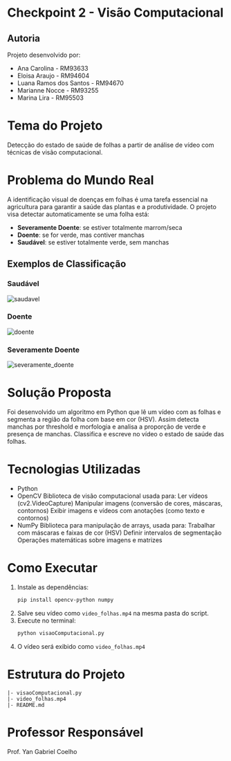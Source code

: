 # Checkpoint 2 - Visão Computacional

## Autoria
Projeto desenvolvido por:
- Ana Carolina - RM93633
- Eloisa Araujo - RM94604
- Luana Ramos dos Santos - RM94670
- Marianne Nocce - RM93255
- Marina Lira - RM95503



# Tema do Projeto
Detecção do estado de saúde de folhas a partir de análise de vídeo com técnicas de visão computacional.

# Problema do Mundo Real
A identificação visual de doenças em folhas é uma tarefa essencial na agricultura para garantir a saúde das plantas e a produtividade. O projeto visa detectar automaticamente se uma folha está:

- **Severamente Doente**: se estiver totalmente marrom/seca
- **Doente**: se for verde, mas contiver manchas
- **Saudável**: se estiver totalmente verde, sem manchas

## Exemplos de Classificação

### Saudável

![saudavel](https://github.com/user-attachments/assets/a5f1d74c-0f3a-4ebd-998a-37207047f50c)


### Doente

![doente](https://github.com/user-attachments/assets/3672c05c-1795-4066-9dce-a05df7b8478c)


### Severamente Doente

![severamente_doente](https://github.com/user-attachments/assets/bfabab1a-549c-497a-9c70-2a9328f7b530)


# Solução Proposta
Foi desenvolvido um algoritmo em Python que lê um vídeo com as folhas e segmenta a região da folha com base em cor (HSV). Assim detecta manchas por threshold e morfologia e analisa a proporção de verde e presença de manchas. Classifica e escreve no vídeo o estado de saúde das folhas.

# Tecnologias Utilizadas
- Python
- OpenCV
  Biblioteca de visão computacional usada para:
  Ler vídeos (cv2.VideoCapture)
  Manipular imagens (conversão de cores, máscaras, contornos)
  Exibir imagens e vídeos com anotações (como texto e contornos)
- NumPy
  Biblioteca para manipulação de arrays, usada para:
  Trabalhar com máscaras e faixas de cor (HSV)
  Definir intervalos de segmentação
  Operações matemáticas sobre imagens e matrizes

# Como Executar
1. Instale as dependências:
   ```bash
   pip install opencv-python numpy
   ```
2. Salve seu vídeo como `video_folhas.mp4` na mesma pasta do script.
3. Execute no terminal:
   ```bash
   python visaoComputacional.py
   ```
4. O vídeo será exibido como `video_folhas.mp4`

# Estrutura do Projeto
```
|- visaoComputacional.py
|- video_folhas.mp4
|- README.md
```

# Professor Responsável
Prof. Yan Gabriel Coelho


